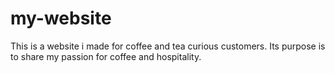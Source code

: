 # my-website
This is a website i made for coffee and tea curious customers.
Its purpose is to share my passion for coffee and hospitality.
